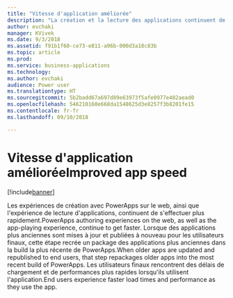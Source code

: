 ```yaml
---
title: "Vitesse d'application améliorée"
description: "La création et la lecture des applications continuent de s'accélérer au fil du temps"
author: evchaki
manager: KVivek
ms.date: 9/3/2018
ms.assetid: f91b1f60-ce73-e811-a96b-000d3a18c83b
ms.topic: article
ms.prod: 
ms.service: business-applications
ms.technology: 
ms.author: evchaki
audience: Power user
ms.translationtype: HT
ms.sourcegitcommit: 5b2badd67a697d89e63973f5afe0977e402aead0
ms.openlocfilehash: 546210160e668da1548625d3e8257f3b8201fe15
ms.contentlocale: fr-fr
ms.lasthandoff: 09/10/2018

---
```

# <a name="improved-app-speed"></a><span data-ttu-id="d1541-103">Vitesse d'application améliorée</span><span class="sxs-lookup"><span data-stu-id="d1541-103">Improved app speed</span></span>


[!include[banner](../../includes/banner.md)]

<span data-ttu-id="d1541-104">Les expériences de création avec PowerApps sur le web, ainsi que l'expérience de lecture d'applications, continuent de s'effectuer plus rapidement.</span><span class="sxs-lookup"><span data-stu-id="d1541-104">PowerApps authoring experiences on the web, as well as the app-playing experience, continue to get faster.</span></span> <span data-ttu-id="d1541-105">Lorsque des applications plus anciennes sont mises à jour et publiées à nouveau pour les utilisateurs finaux, cette étape recrée un package des applications plus anciennes dans la build la plus récente de PowerApps.</span><span class="sxs-lookup"><span data-stu-id="d1541-105">When older apps are updated and republished to end users, that step repackages older apps into the most recent build of PowerApps.</span></span> <span data-ttu-id="d1541-106">Les utilisateurs finaux rencontrent des délais de chargement et de performances plus rapides lorsqu'ils utilisent l'application.</span><span class="sxs-lookup"><span data-stu-id="d1541-106">End users experience faster load times and performance as they use the app.</span></span>

